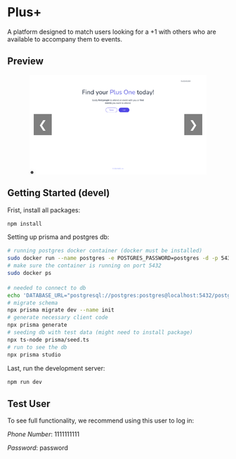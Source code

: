 # Plus+
A platform designed to match users looking for a +1 with others who are available to accompany them to events.

## Preview
<div class="carousel">
  <div class="carousel-images">
    <img src="assets/landing.png" alt="landing page" class="carousel-image">
    <img src="assets/login.png" alt="login page" class="carousel-image">
    <img src="assets/profile_setup.png" alt="profile setup page" class="carousel-image">
    <img src="assets/events.png" alt="events page" class="carousel-image">
    <img src="assets/people.png" alt="people page" class="carousel-image">
    <img src="assets/reviews.png" alt="reviews page" class="carousel-image">
    <img src="assets/inbox.png" alt="inbox page" class="carousel-image">
    <img src="assets/profile.png" alt="profile page" class="carousel-image">
    <img src="assets/my_event.png" alt="my event page" class="carousel-image">
  </div>
  <button class="prev" onclick="moveSlide(-1)">&#10094;</button>
  <button class="next" onclick="moveSlide(1)">&#10095;</button>
</div>

<style>
  .carousel {
    position: relative;
    width: 80%;
    margin: auto;
    overflow: hidden;
  }
  .carousel-images {
    display: flex;
    transition: transform 0.5s ease;
  }
  .carousel-image {
    width: 100%;
    height: auto;
  }
  button {
    position: absolute;
    top: 50%;
    transform: translateY(-50%);
    background-color: rgba(0, 0, 0, 0.5);
    color: white;
    font-size: 24px;
    border: none;
    padding: 10px;
    cursor: pointer;
  }
  .prev {
    left: 10px;
  }
  .next {
    right: 10px;
  }
</style>

<script>
  let currentIndex = 0;
  const images = document.querySelectorAll('.carousel-image');
  const totalImages = images.length;

  function moveSlide(step) {
    currentIndex += step;
    if (currentIndex < 0) {
      currentIndex = totalImages - 1;
    } else if (currentIndex >= totalImages) {
      currentIndex = 0;
    }
    updateCarousel();
  }

  function updateCarousel() {
    const offset = -currentIndex * 100;
    document.querySelector('.carousel-images').style.transform = `translateX(${offset}%)`;
  }
</script>

## Getting Started (devel)

Frist, install all packages:
```bash
npm install
```

Setting up prisma and postgres db:
```bash
# running postgres docker container (docker must be installed)
sudo docker run --name postgres -e POSTGRES_PASSWORD=postgres -d -p 5432:5432 postgres
# make sure the container is running on port 5432
sudo docker ps

# needed to connect to db
echo 'DATABASE_URL="postgresql://postgres:postgres@localhost:5432/postgres?schema=postgres"' > .env
# migrate schema
npx prisma migrate dev --name init
# generate necessary client code
npx prisma generate
# seeding db with test data (might need to install package)
npx ts-node prisma/seed.ts
# run to see the db
npx prisma studio
```

Last, run the development server:
```bash
npm run dev
```

## Test User
To see full functionality, we recommend using this user to log in:

*Phone Number*: 
1111111111

*Password*: 
password
